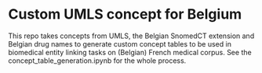 # Custom UMLS concept for Belgium

This repo takes concepts from UMLS, the Belgian SnomedCT extension and Belgian drug names to generate custom concept tables to be used in biomedical entity linking tasks on (Belgian) French medical corpus.
See the concept_table_generation.ipynb for the whole process.
